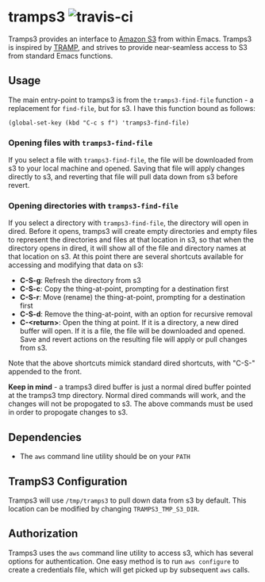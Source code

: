 # tramps3 ![travis-ci](https://travis-ci.org/mattusifer/tramps3.svg?branch=master)

Tramps3 provides an interface to [Amazon S3](https://aws.amazon.com/s3/) from within Emacs. Tramps3 is inspired by [TRAMP](https://www.emacswiki.org/emacs/TrampMode), and strives to provide near-seamless access to S3 from standard Emacs functions.

## Usage
The main entry-point to tramps3 is from the `tramps3-find-file` function - a replacement for `find-file`, but for s3. I have this function bound as follows:

```elisp
(global-set-key (kbd "C-c s f") 'tramps3-find-file)
```

### Opening files with `tramps3-find-file`

If you select a file with `tramps3-find-file`, the file will be downloaded from s3 to your local machine and opened. Saving that file will apply changes directly to s3, and reverting that file will pull data down from s3 before revert. 

### Opening directories with `tramps3-find-file`
If you select a directory with `tramps3-find-file`, the directory will open in dired. Before it opens, tramps3 will create empty directories and empty files to represent the directories and files at that location in s3, so that when the directory opens in dired, it will show all of the file and directory names at that location on s3. At this point there are several shortcuts available for accessing and modifying that data on s3:

- **C-S-g**: Refresh the directory from s3
- **C-S-c**: Copy the thing-at-point, prompting for a destination first
- **C-S-r**: Move (rename) the thing-at-point, prompting for a destination first
- **C-S-d**: Remove the thing-at-point, with an option for recursive removal
- **C-\<return\>**: Open the thing at point. If it is a directory, a new dired buffer will open. If it is a file, the file will be downloaded and opened. Save and revert actions on the resulting file will apply or pull changes from s3.

Note that the above shortcuts mimick standard dired shortcuts, with "C-S-" appended to the front.

**Keep in mind** - a tramps3 dired buffer is just a normal dired buffer pointed at the tramps3 tmp directory. Normal dired commands will work, and the changes will not be propogated to s3. The above commands must be used in order to propogate changes to s3.

## Dependencies

- The `aws` command line utility should be on your `PATH`

## TrampS3 Configuration

Tramps3 will use `/tmp/tramps3` to pull down data from s3 by default. This location can be modified by changing `TRAMPS3_TMP_S3_DIR`.

## Authorization

Tramps3 uses the `aws` command line utility to access s3, which has several options for authentication. One easy method is to run `aws configure` to create a credentials file, which will get picked up by subsequent `aws` calls.
